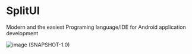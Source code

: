 # SplitUI
Modern and the easiest Programing language/IDE for Android application development

![image](https://github.com/watakak/SplitUI/assets/155397402/2e00ebf7-11be-4164-a4c6-420b242541c7) (SNAPSHOT-1.0)
